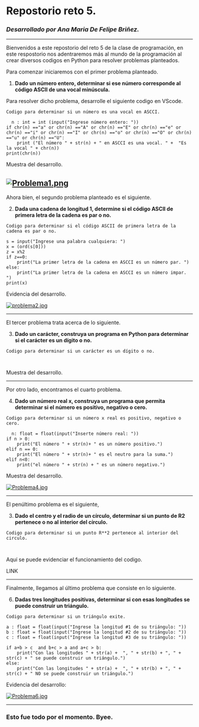 # Repostorio reto 5. 
### _Desarrollado por Ana Maria De Felipe Briñez._
---
Bienvenidos a este repostorio del reto 5 de la clase de programación, en este respostorio nos adentraremos más al mundo de la programación al crear diversos codigos en Python para resolver problemas planteados. 

Para comenzar iniciaremos con el primer problema planteado. 

1. **Dado un número entero, determinar si ese número corresponde al código ASCII de una vocal minúscula.**

Para resolver dicho problema, desarrolle el siguiente codigo en VScode. 

`Codigo para determinar si un número es una vocal en ASCCI.`

```pseudocode
  n : int = int (input("Ingrese número entero: "))
if chr(n) =="a" or chr(n) =="A" or chr(n) =="E" or chr(n) =="e" or chr(n) =="i" or chr(n) =="I" or chr(n) =="o" or chr(n) =="O" or chr(n) =="u" or chr(n) =="U":
    print ("El número " + str(n) + " en ASCCI es una vocal. " +  "Es la vocal " + chr(n))
print(chr(n))
```

Muestra del desarrollo. 

[![Problema1.png](https://i.postimg.cc/DfBrWsBD/Problema1.png)](https://postimg.cc/py5h49NY)
---

Ahora bien, el segundo problema planteado es el siguiente.

2. **Dada una cadena de longitud 1, determine si el código ASCII de primera letra de la cadena es par o no.**

`Codigo para determinar si el código ASCII de primera letra de la cadena es par o no.` 

```pseudocode
s = input("Ingrese una palabra cualquiera: ")
x = (ord(s[0]))
z = x%2
if z==0: 
    print("La primer letra de la cadena en ASCCI es un número par. ")
else: 
    print("La primer letra de la cadena en ASCCI es un número impar. ")
print(x)
```

Evidencia del desarrollo. 

[![problema2.jpg](https://i.postimg.cc/qRfMgNVF/problema2.jpg)](https://postimg.cc/bGTjBNv0)

---

El tercer problema trata acerca de lo siguiente. 

3. **Dado un carácter, construya un programa en Python para determinar si el carácter es un dígito o no.**

`Codigo para determinar si un carácter es un dígito o no.` 
```pseudocode
  
```

Muestra del desarrollo. 

---

Por otro lado, encontramos el cuarto problema. 

4. **Dado un número real x, construya un programa que permita determinar si el número es positivo, negativo o cero.**

`Codigo para determinar si un número x real es positivo, negativo o cero.` 
```pseudocode
  n: float = float(input("Inserte número real: "))
if n > 0: 
    print("El número " + str(n)+ " es un número positivo.")
elif n == 0: 
    print("El número " + str(n)+ " es el neutro para la suma.")
elif n<0: 
    print("el número " + str(n) + " es un número negativo.")
```

Muestra del desarrollo. 

[![Problema4.jpg](https://i.postimg.cc/2ypbBQ1p/Problema4.jpg)](https://postimg.cc/0Mf2TJGZ)

---

El penúltimo problema es el siguiente, 

3. **Dado el centro y el radio de un círculo, determinar si un punto de R2 pertenece o no al interior del círculo.**

`Codigo para determinar si un punto R**2 pertenece al interior del circulo.`

```pseudocode
  
```

Aquí se puede evidenciar el funcionamiento del codigo. 

LINK

---

Finalmente, llegamos al último problema que consiste en lo siguiente. 

6. **Dadas tres longitudes positivas, determinar si con esas longitudes se puede construir un triángulo.**

`Codigo para determinar si un triángulo exite.` 

```pseudocode
a : float = float(input("Ingrese la longitud #1 de su triángulo: ")) 
b : float = float(input("Ingrese la longitud #2 de su triángulo: "))
c : float = float(input("Ingrese la longitud #3 de su triángulo: "))

if a+b > c  and b+c > a and a+c > b: 
    print("Con las longitudes " + str(a) +  ", " + str(b) + ", " + str(c) + " se puede construir un triángulo.") 
else:
    print("Con las longitudes " + str(a) +  ", " + str(b) + ", " + str(c) + " NO se puede construir un triángulo.")
```

Evidencia del desarrollo: 

[![Problema6.jpg](https://i.postimg.cc/mgGrNZZ9/Problema6.jpg)](https://postimg.cc/QH0sj3TN)

---

### Esto fue todo por el momento. Byee.
